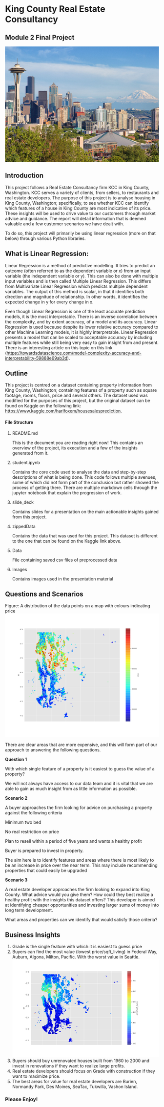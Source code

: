 
# King County Real Estate Consultancy 
## Module 2 Final Project

![Seattle Skyline](https://github.com/Zuchini1234/King-County-Business-Case-Project-Mod-2/blob/master/Images/Seattle_Skyline.jpeg)

## Introduction

This project follows a Real Estate Consultancy firm KCC in King County, Washington. KCC serves a variety of clients, from sellers, to restaurants and real estate developers. The purpose of this project is to analyse housing in King County, Washington; specifically, to see whether KCC can identify which features of a house in King County are most indicative of its price. These insights will be used to drive value to our customers through market advice and guidance. The report will detail information that is deemed valuable and a few customer scenarios we have dealt with. 

To do so, this project will primarily be using linear regression (more on that below) through various Python libraries. 

## What is Linear Regression:

Linear Regression is a method of predictive modelling. It tries to predict an outcome (often referred to as the dependent variable or x) from an input variable (the independent variable or y). This can also be done with multiple input variables and is then called Multiple Linear Regression. This differs from Multivariate Linear Regression which predicts multiple dependent variables. The output of this method is scalar, in that it identifies both direction and magnitude of relationship. In other words, it identifies the expected change in y for every change in x. 

Even though Linear Regression is one of the least accurate prediction models, it is the most interpretable. There is an inverse correlation between the complexity, and by extent accuracy, of a model and its accuracy. Linear Regression is used because despite its lower relative accuracy compared to other Machine Learning models, it is highly interpretable. Linear Regression presents a model that can be scaled to acceptable accuracy by including multiple features while still being very easy to gain insight from and present. There is an interesting article on this topic on this link (https://towardsdatascience.com/model-complexity-accuracy-and-interpretability-59888e69ab3d). 

## Outline

This project is centred on a dataset containing property information from King County, Washington; containing features of a property such as square footage, rooms, floors, price and several others. The dataset used was modified for the purposes of this project, but the original dataset can be found on Kaggle on the following link: https://www.kaggle.com/harlfoxem/housesalesprediction. 

#### File Structure

1. README.md 

    This is the document you are reading right now! This contains an overview of the project, its execution and a few of the insights generated from it. 

2. student.ipynb 
    
    Contains the core code used to analyse the data and step-by-step descriptions of what is being done. This code follows multiple avenues, some of which did not form part of the conclusion but rather showed the process of getting there. There are multiple markdown cells through the jupyter notebook that explain the progression of work. 
    
3. slide_deck

    Contains slides for a presentation on the main actionable insights gained from this project.  
    
4. zippedData

    Contains the data that was used for this project. This dataset is different to the one that can be found on the Kaggle link above. 
    
5. Data
    
    File containing saved csv files of preprocessed data
    
6. Images

    Contains images used in the presentation material
   
## Questions and Scenarios

Figure: A distribution of the data points on a map with colours indicating price
![Price_Map](https://github.com/Zuchini1234/King-County-Business-Case-Project-Mod-2/blob/master/Images/Price_Map.png)

There are clear areas that are more expensive, and this will form part of our approach to answering the following questions.

**Question 1**

With which single feature of a property is it easiest to guess the value of a property?

We will not always have access to our data team and it is vital that we are able to gain as much insight from as little information as possible.

**Scenario 2**

A buyer approaches the firm looking for advice on purchasing a property against the following criteria

Minimum two bed

No real restriction on price

Plan to resell within a period of five years and wants a healthy profit

Buyer is prepared to invest in property.

The aim here is to identify features and areas where there is most likely to be an increase in price over the near term. This may include recommending properties that could easily be upgraded

**Scenario 3**

A real estate developer approaches the firm looking to expand into King County. What advice would you give them? How could they best realize a healthy profit with the insights this dataset offers? This developer is aimed at identifying cheaper opportunities and investing larger sums of money into long term development.

What areas and properties can we identify that would satisfy those criteria?

## Business Insights

1. Grade is the single feature with which it is easiest to guess price
2. Buyers can find the most value (lowest price/sqft_living) in Federal Way, Auburn, Algona, Milton, Pacific. With the worst value in Seattle. 
![Price_SqftLiving_Map](https://github.com/Zuchini1234/King-County-Business-Case-Project-Mod-2/blob/master/Images/Price_SqftLiving_Map.png)
3. Buyers should buy unrenovated houses built from 1960 to 2000 and invest in renovations if they want to realize large profits. 
4. Real estate developers should focus on Grade with construction if they want to maximize price.
5. The best areas for value for real estate developers are Burien, Normandy Park, Des Moines, SeaTac, Tukwilla, Vashon Island. 


### Please Enjoy!



